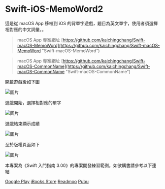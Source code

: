 # Swift-iOS-MemoWord2

這是從 macOS App 移植到 iOS 的背單字遊戲，題目為英文單字，使用者須選擇相對應的中文詞彙。。

> macOS App 專案網址 [https://github.com/kaichingchang/Swift-macOS-MemoWord](https://github.com/kaichingchang/Swift-macOS-MemoWord "Swift-macOS-MemoWord")

> macOS App 專案網址 [https://github.com/kaichingchang/Swift-macOS-CommonName](https://github.com/kaichingchang/Swift-macOS-CommonName "Swift-macOS-CommonName")

開啟遊戲後如下圖

![圖片](https://farm5.staticflickr.com/4377/36460336075_fc7b78638b_n.jpg "Test01")

遊戲開始，選擇相對應的單字

![圖片](https://farm5.staticflickr.com/4367/36414502166_c9f1ee394c_n.jpg "Test02")

遊戲結束顯示成績

![圖片](https://farm5.staticflickr.com/4383/36414502536_5b8c9d2f1d_n.jpg "Test03")

至於版權頁面如下

![圖片](https://farm5.staticflickr.com/4401/35652299703_8d09348aa4_n.jpg "Test04")

本專案為《Swift 入門指南 3.00》的專案開發練習範例，如欲購書請參考以下連結

[Google Play](https://play.google.com/store/books/details?id=AO9IBwAAQBAJ)
[iBooks Store](https://itunes.apple.com/us/book/id1079291979)
[Readmoo](https://readmoo.com/book/210034848000101)
[Pubu](http://www.pubu.com.tw/ebook/65565?apKey=576b20f092)
